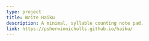 ```yaml
---
type: project
title: Write Haiku
description: A minimal, syllable counting note pad.
link: https://psherwinnicholls.github.io/haiku/
---
```

